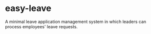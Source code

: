 # easy-leave
A minimal leave application management system in which leaders can process employees' leave requests.
